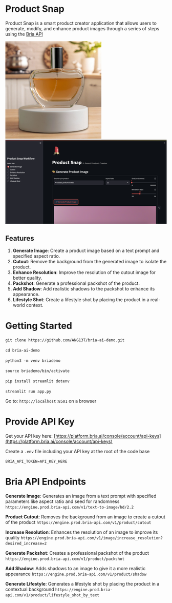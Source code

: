 # Product Snap
Product Snap is a smart product creator application that allows users to generate, modify, and enhance product images through a series of steps using the [Bria API](https://bria.ai/)

 <img src="https://github.com/ANG13T/bria-ai-demo/blob/main/assets/app_files/result.png?raw=true" width="300"/>

 <img src="https://github.com/ANG13T/bria-ai-demo/blob/main/assets/app_files/app.png?raw=true" width="600"/>
 
## Features
1. **Generate Image**: Create a product image based on a text prompt and specified aspect ratio.
2. **Cutout**: Remove the background from the generated image to isolate the product.
3. **Enhance Resolution**: Improve the resolution of the cutout image for better quality.
4. **Packshot**: Generate a professional packshot of the product.
5. **Add Shadow**: Add realistic shadows to the packshot to enhance its appearance.
6. **Lifestyle Shot**: Create a lifestyle shot by placing the product in a real-world context.

# Getting Started
```
git clone https://github.com/ANG13T/bria-ai-demo.git

cd bria-ai-demo

python3 -m venv briademo

source briademo/bin/activate

pip install streamlit dotenv

streamlit run app.py
```

Go to: `http://localhost:8501` on a browser

# Provide API Key
Get your API key here: [https://platform.bria.ai/console/account/api-keys](https://platform.bria.ai/console/account/api-keys)

Create a `.env` file including your API key at the root of the code base 

```
BRIA_API_TOKEN=API_KEY_HERE
```

# Bria API Endpoints

**Generate Image**: Generates an image from a text prompt with specified parameters like aspect ratio and seed for randomness
`https://engine.prod.bria-api.com/v1/text-to-image/hd/2.2`

**Product Cutout**: Removes the background from an image to create a cutout of the product
`https://engine.prod.bria-api.com/v1/product/cutout`

**Increase Resolution**: Enhances the resolution of an image to improve its quality
`https://engine.prod.bria-api.com/v1/image/increase_resolution?desired_increase=2`

**Generate Packshot**: Creates a professional packshot of the product
`https://engine.prod.bria-api.com/v1/product/packshot`

**Add Shadow**: Adds shadows to an image to give it a more realistic appearance
`https://engine.prod.bria-api.com/v1/product/shadow`

**Generate Lifestyle**: Generates a lifestyle shot by placing the product in a contextual background
`https://engine.prod.bria-api.com/v1/product/lifestyle_shot_by_text`
